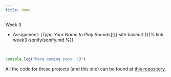 ```yaml
---
title: Home
---
```


Week 3

- Assignment: [_Type Your Name to Play Sounds_]({{ site.baseurl }}{% link week3-sonify/sonify.md %})

&nbsp;

```javascript
console.log("More coming soon! :D")
```

All the code for these projects (and this site) can be found at [this repository](https://github.com/thanasibakis/CS190).
